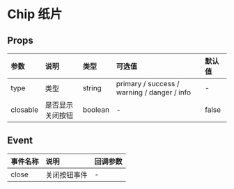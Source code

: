 # Chip 纸片 <sup class="pro-badge" />

## Props

| 参数     | 说明             | 类型    | 可选值                                      | 默认值 |
| :------- | :--------------- | :------ | :------------------------------------------ | :----- |
| type     | 类型             | string  | primary / success / warning / danger / info | -      |
| closable | 是否显示关闭按钮 | boolean | -                                           | false  |

## Event

| 事件名称 | 说明         | 回调参数 |
| :------- | :----------- | :------- |
| close    | 关闭按钮事件 | -        |